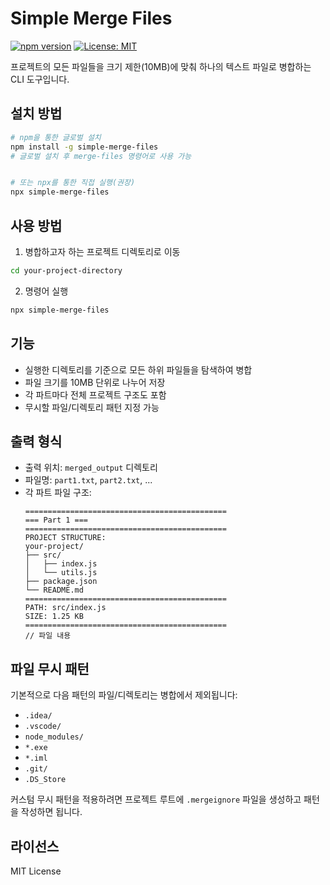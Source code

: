 # Simple Merge Files
[![npm version](https://img.shields.io/npm/v/simple-merge-files.svg)](https://www.npmjs.com/package/simple-merge-files)
[![License: MIT](https://img.shields.io/badge/License-MIT-yellow.svg)](https://opensource.org/licenses/MIT)

프로젝트의 모든 파일들을 크기 제한(10MB)에 맞춰 하나의 텍스트 파일로 병합하는 CLI 도구입니다.

## 설치 방법

```bash
# npm을 통한 글로벌 설치
npm install -g simple-merge-files
# 글로벌 설치 후 merge-files 명령어로 사용 가능


# 또는 npx를 통한 직접 실행(권장)
npx simple-merge-files
```

## 사용 방법

1. 병합하고자 하는 프로젝트 디렉토리로 이동
```bash
cd your-project-directory
```

2. 명령어 실행
```bash
npx simple-merge-files
```

## 기능

- 실행한 디렉토리를 기준으로 모든 하위 파일들을 탐색하여 병합
- 파일 크기를 10MB 단위로 나누어 저장
- 각 파트마다 전체 프로젝트 구조도 포함
- 무시할 파일/디렉토리 패턴 지정 가능

## 출력 형식

- 출력 위치: `merged_output` 디렉토리
- 파일명: `part1.txt`, `part2.txt`, ...
- 각 파트 파일 구조:
  ```
  =============================================
  === Part 1 ===
  =============================================
  PROJECT STRUCTURE:
  your-project/
  ├── src/
  │   ├── index.js
  │   └── utils.js
  ├── package.json
  └── README.md
  =============================================
  PATH: src/index.js
  SIZE: 1.25 KB
  =============================================
  // 파일 내용
  ```

## 파일 무시 패턴

기본적으로 다음 패턴의 파일/디렉토리는 병합에서 제외됩니다:
- `.idea/`
- `.vscode/`
- `node_modules/`
- `*.exe`
- `*.iml`
- `.git/`
- `.DS_Store`

커스텀 무시 패턴을 적용하려면 프로젝트 루트에 `.mergeignore` 파일을 생성하고 패턴을 작성하면 됩니다.

## 라이선스

MIT License
